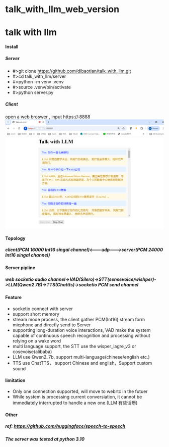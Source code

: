 # talk_with_llm_web_version



# talk with llm

#### Install
##### Server
- #>git clone https://github.com/dibaotian/talk_with_llm.git
- #>cd talk_with_llm/server
- #>python -m venv .venv
- #>source .venv/bin/activate
- #>python server.py

##### Client
open a web broswer , input https://<IP>:8888
![alt text](image.png)

#### Topology 
##### client(PCM 16000 Int16 singal channel)<---udp--->server(PCM 24000 Int16 singal channel)

#### Server pipline
##### web socketio audio channel->VAD(Silero)->STT(sensevoice/wishper)->LLM(Qwen2 7B)->TTS(Chattts)->socketio PCM send channel

#### Feature
- socketio connect with server
- support short memory
- stream mode process, the client gather PCM(Int16) stream form micphone and directly send to Server
- supporting long-duration voice interactions, VAD make the system capable of continuous speech recognition and processing without relying on a wake word
- multi language support, the STT use the wisper_lagre_v3 or cosevoise(alibaba)
- LLM use Qwen2_7b, support multi-language(chinese/english etc.)
- TTS use ChatTTS， support Chinese and english，Support custom sound

#### limitation
- Only one connection supported, will move to webrtc in the futuer
- While system is processing current conversiation, it cannot be immediately interrupted to handle a new one.(LLM 有些话痨)


#### Other
##### ref: https://github.com/huggingface/speech-to-speech
##### The server was tested at python 3.10